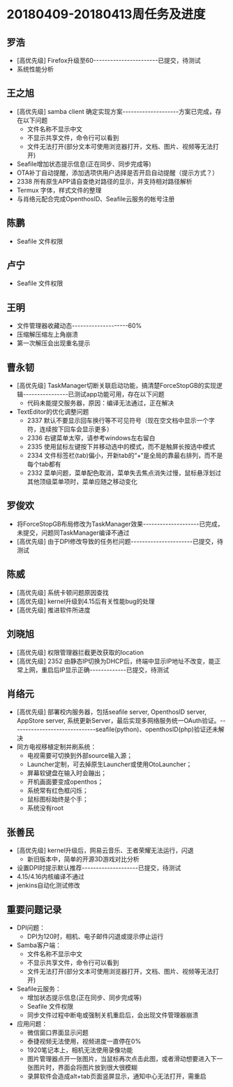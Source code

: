 # 20180409-20180413周任务及进度

## 罗浩
- [高优先级] Firefox升级至60-----------------------已提交，待测试
- 系统性能分析
## 王之旭
- [高优先级] samba client 确定实现方案--------------------方案已完成，存在以下问题
   - 文件名称不显示中文
   - 不显示共享文件，命令行可以看到
   - 文件无法打开(部分文本可使用浏览器打开，文档、图片、视频等无法打开)
- Seafile增加状态提示信息(正在同步、同步完成等)
- OTA补丁自动提醒，添加选项供用户选择是否开启自动提醒（提示方式？）
- 2338 所有原生APP请自查绝对路径的显示，并支持相对路径解析
- Termux 字体，样式文件的整理
- 与肖络元配合完成OpenthosID、Seafile云服务的帐号注册

## 陈鹏
- Seafile 文件权限

## 卢宁
- Seafile 文件权限

## 王明
- 文件管理器收藏动态--------------------60%
- 压缩解压缩左上角崩溃
- 第一次解压会出现重名提示

## 曹永韧
- [高优先级] TaskManager切断关联启动功能，搞清楚ForceStopGB的实现逻辑----------------已测试app功能可用，存在以下问题
   - 代码未能提交服务器，原因：编译无法通过，正在解决
- TextEditor的优化调整问题
   - 2337 默认不要显示回车换行等不可见符号（现在空文档中显示一个字符，连续按下回车会显示更多）
   - 2336 右键菜单太窄，请参考windows左右留白
   - 2335 使用鼠标左键按下并移动选中的模式，而不是触屏长按选中模式
   - 2334 文件标签栏(tab)偏小，开新tab的“+“是全局的靠最右排列，而不是每个tab都有
   - 2332 菜单问题，菜单配色取消，菜单失去焦点消失过慢，鼠标悬浮划过其他顶级菜单项时，菜单应随之移动变化

## 罗俊欢
- 将ForceStopGB布局修改为TaskManager效果--------------------已完成，未提交，问题同TaskManager编译不通过
- [高优先级] 由于DPI修改导致的任务栏问题----------------------已提交，待测试

## 陈威
- [高优先级] 系统卡顿问题原因查找
- [高优先级] kernel升级到4.15后有关性能bug的处理
- [高优先级] 推进软件所进度

## 刘晓旭
- [高优先级] 权限管理器拦截更改获取的location
- [高优先级] 2352 由静态IP切换为DHCP后，终端中显示IP地址不改变，能正常上网，重启后IP显示正确-------------已提交，待测试

## 肖络元
- [高优先级] 部署校内服务器，包括seafile server, OpenthosID server, AppStore server, 系统更新Server，最后实现多网络服务统一OAuth验证。------------------------------seafile(python)、openthosID(php)验证还未解决
- 同方电视移植定制并刷系统：
   - 电视需要可切换到外部source输入源；
   - Launcher定制，可去掉原生Launcher或使用OtoLauncher；
   - 屏幕软键盘在输入时会蹦出；
   - 开机画面要变成openthos；
   - 系统常有红色框闪烁；
   - 鼠标图标始终是个手；
   - 系统没有root

## 张善民
- [高优先级] kernel升级后，网易云音乐、王者荣耀无法运行，闪退
   - 新旧版本中，简单的开源3D游戏对比分析
- 设置DPI时提示默认推荐--------------------已提交，待测试
- 4.15/4.16内核编译不通过
- jenkins自动化测试修改

## 重要问题记录
- DPI问题：
   - DPI为120时，相机、电子邮件闪退或提示停止运行
- Samba客户端：
   - 文件名称不显示中文
   - 不显示共享文件，命令行可以看到
   - 文件无法打开(部分文本可使用浏览器打开，文档、图片、视频等无法打开)
- Seafile云服务：
   - 增加状态提示信息(正在同步、同步完成等)
   - Seafile 文件权限
   - 同步文件过程中断电或强制关机重启后，会出现文件管理器崩溃
- 应用问题：
   - 微信窗口界面显示问题
   - 泰捷视频无法使用，视频进度一直停在0%
   - 1920笔记本上，相机无法使用录像功能
   - 图片管理器点开一张图片，当鼠标再次点击此图，或者滑动想要进入下一张图片时，界面会将图片放到很大很模糊
   - 录屏软件会造成alt+tab页面竖屏显示，通知中心无法打开，需重启
